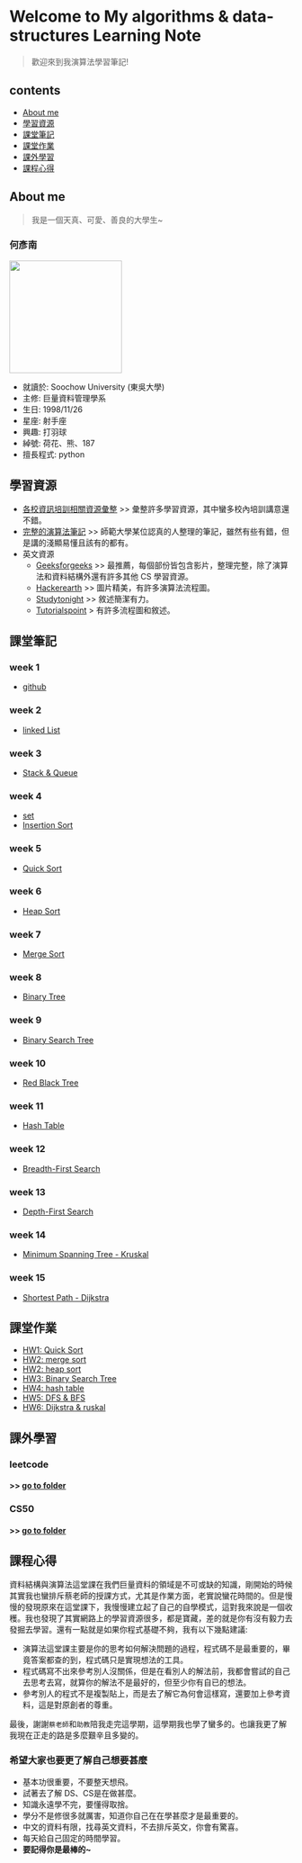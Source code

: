 # Welcome to My algorithms & data-structures Learning Note 
> 歡迎來到我演算法學習筆記!
## contents
- [About me](#About-me)
- [學習資源](#學習資源)
- [課堂筆記](#課堂筆記)
- [課堂作業](#課堂作業)
- [課外學習](#課外學習)
- [課程心得](#課程心得)

## About me
> 我是一個天真、可愛、善良的大學生~

### **何彥南** 

<img src='https://i.imgur.com/pFlGRnJ.png' weight=300 height=200>

* 就讀於: Soochow University (東吳大學)
* 主修: 巨量資料管理學系
* 生日: 1998/11/26
* 星座: 射手座
* 興趣: 打羽球
* 綽號: 荷花、熊、187
* 擅長程式: python 

## 學習資源
- [各校資訊培訓相關資源彙整](https://github.com/goodjack/awesome-cs-training) >> 彙整許多學習資源，其中蠻多校內培訓講意還不錯。
- [完整的演算法筆記](http://www.csie.ntnu.edu.tw/~u91029/) >> 師範大學某位認真的人整理的筆記，雖然有些有錯，但是講的淺顯易懂且該有的都有。
- 英文資源 
  - [Geeksforgeeks](https://www.geeksforgeeks.org/) >> 最推薦，每個部份皆包含影片，整理完整，除了演算法和資料結構外還有許多其他 CS 學習資源。
  - [Hackerearth](https://www.hackerearth.com/zh/practice/algorithms/searching/linear-search/tutorial/) >> 圖片精美，有許多演算法流程圖。
  - [Studytonight](https://www.studytonight.com/data-structures/introduction-to-data-structures) >> 敘述簡潔有力。
  - [Tutorialspoint](https://www.tutorialspoint.com/data_structures_algorithms/) > 有許多流程圖和敘述。
  
## 課堂筆記
### week 1
- [github](note/Github.md)

### week 2
- [linked List](note/Linked-list.md)

### week 3
- [Stack & Queue](note/Stack%20&%20Queue.md)

### week 4
- [set](note/set.md) 
- [Insertion Sort](note/Insertion%20Sort.md) 

### week 5
- [Quick Sort](note/Quick%20Sort.md)

### week 6
- [Heap Sort](note/Heap%20sort.md)

### week 7
- [Merge Sort](note/Merge%20Sort.md)

### week 8
- [Binary Tree](note/Tree.md)
 
### week 9
- [Binary Search Tree](note/Binary%20Search%20Tree.md)

### week 10
- [Red Black Tree](note/Red%20Black%20Tree.md)

### week 11 
- [Hash Table](note/hash%20table.md)

### week 12
- [Breadth-First Search](note/Breadth-First%20Search.md)

### week 13 
- [Depth-First Search](note/Depth-First%20Search.md)

### week 14
- [Minimum Spanning Tree - Kruskal](note/Kruskal.md)

### week 15
- [Shortest Path - Dijkstra](note/Dijkstra.md)

## 課堂作業
- [HW1: Quick Sort](HW1/Quick%20Sort.ipynb)
- [HW2: merge sort](HW2/Merge%20Sort%20流程圖%26說明.ipynb)
- [HW2: heap sort](HW2/Heap%20Sort%20流程圖%26說明.ipynb)
- [HW3: Binary Search Tree](HW3/BST_學習歷程與說明.ipynb)
- [HW4: hash table](HW4/hash_table_學習歷程.ipynb)
- [HW5: DFS & BFS](HW5/DFS_學習歷程與說明.ipynb)
- [HW6: Dijkstra & ruskal](HW6/Dijkstra%20%26%20Kruskal_學習歷程與說明.ipynb)


## 課外學習
### leetcode 
#### >> [go to folder](Leetcode)

### CS50 
#### >> [go to folder](CS50)

## 課程心得
資料結構與演算法這堂課在我們巨量資料的領域是不可或缺的知識，剛開始的時候其實我也蠻排斥蔡老師的授課方式，尤其是作業方面，老實說蠻花時間的。但是慢慢的發現原來在這堂課下，我慢慢建立起了自己的自學模式，這對我來說是一個收穫。我也發現了其實網路上的學習資源很多，都是寶藏，差的就是你有沒有毅力去發掘去學習。還有一點就是如果你程式基礎不夠，我有以下幾點建議:
- 演算法這堂課主要是你的思考如何解決問題的過程，程式碼不是最重要的，畢竟答案都查的到，程式碼只是實現想法的工具。
- 程式碼寫不出來參考別人沒關係，但是在看別人的解法前，我都會嘗試的自己去思考去寫，就算你的解法不是最好的，但至少你有自已的想法。
- 參考別人的程式不是複製貼上，而是去了解它為何會這樣寫，還要加上參考資料，這是對原創者的尊重。

最後，謝謝`蔡老師`和`助教`陪我走完這學期，這學期我也學了蠻多的。也讓我更了解我現在正走的路是多麼艱辛且多變的。

### 希望大家也要更了解自己想要甚麼
* 基本功很重要，不要整天想飛。
* 試著去了解 DS、CS是在做甚麼。
* 知識永遠學不完，要懂得取捨。
* 學分不是修很多就厲害，知道你自己在在學甚麼才是最重要的。
* 中文的資料有限，找尋英文資料，不去排斥英文，你會有驚喜。
* 每天給自己固定的時間學習。
* **要記得你是最棒的~**
